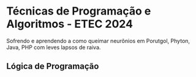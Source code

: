 # Técnicas de Programação e Algoritmos - ETEC 2024
Sofrendo e aprendendo a como queimar neurônios em Porutgol, Phyton, Java, PHP com leves lapsos de raiva.

## Lógica de Programação

